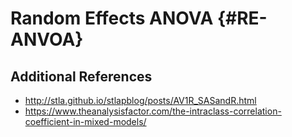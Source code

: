 
# Random Effects ANOVA {#RE-ANVOA}


## Additional References

* http://stla.github.io/stlapblog/posts/AV1R_SASandR.html
* https://www.theanalysisfactor.com/the-intraclass-correlation-coefficient-in-mixed-models/
